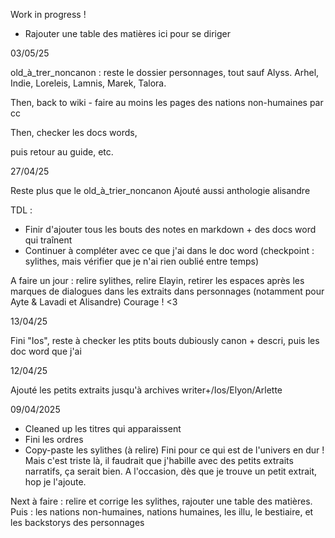 
Work in progress !

- Rajouter une table des matières ici pour se diriger

03/05/25

old_à_trer_noncanon : reste le dossier personnages, tout sauf Alyss.
Arhel, Indie, Loreleis, Lamnis, Marek, Talora.

Then, back to wiki - faire au moins les pages des nations non-humaines par cc

Then, checker les docs words,

puis retour au guide, etc.

27/04/25

Reste plus que le old_à_trier_noncanon
Ajouté aussi anthologie alisandre

TDL :
- Finir d'ajouter tous les bouts des notes en markdown + des docs word qui traînent
- Continuer à compléter avec ce que j'ai dans le doc word (checkpoint : sylithes, mais vérifier que je n'ai rien oublié entre temps)

A faire un jour : relire sylithes, relire Elayin, retirer les espaces après les marques de dialogues dans les extraits dans personnages (notamment pour Ayte & Lavadi et Alisandre)
Courage ! <3

13/04/25

Fini "Ios", reste à checker les ptits bouts dubiously canon + descri, puis les doc word que j'ai

12/04/25

Ajouté les petits extraits jusqu'à archives writer+/Ios/Elyon/Arlette


09/04/2025
- Cleaned up les titres qui apparaissent
- Fini les ordres
- Copy-paste les sylithes (à relire)
Fini pour ce qui est de l'univers en dur ! Mais c'est triste là, il faudrait que j'habille avec des petits extraits narratifs, ça serait bien. A l'occasion, dès que je trouve un petit extrait, hop je l'ajoute.

Next à faire : relire et corrige les sylithes, rajouter une table des matières.
Puis : les nations non-humaines, nations humaines, les illu, le bestiaire, et les backstorys des personnages

